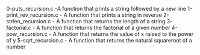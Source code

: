 0-puts_recursion.c -A function that prints a string followed by a new line
1-print_rev_recursion.c - A function that prints a string in reverse
2-strlen_recursion.c - A function that returns the length of a string
3-factorial.c - A function that returns the factorial of a given number
4-pow_recursion.c - A function that returns the value of x raised to the power of y
5-sqrt_recursion.c - A function that returns the natural squareroot of a number 
